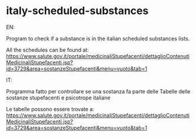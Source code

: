 # italy-scheduled-substances

EN:

Program to check if a substance is in the italian scheduled substances lists.


All the schedules can be found at:
https://www.salute.gov.it/portale/medicinaliStupefacenti/dettaglioContenutiMedicinaliStupefacenti.jsp?id=3729&area=sostanzeStupefacenti&menu=vuoto&tab=1

IT:

Programma fatto per controllare se una sostanza fa parte delle Tabelle delle sostanze stupefacenti e psicotrope italiane

Le tabelle possono essere trovate a:
https://www.salute.gov.it/portale/medicinaliStupefacenti/dettaglioContenutiMedicinaliStupefacenti.jsp?id=3729&area=sostanzeStupefacenti&menu=vuoto&tab=1
